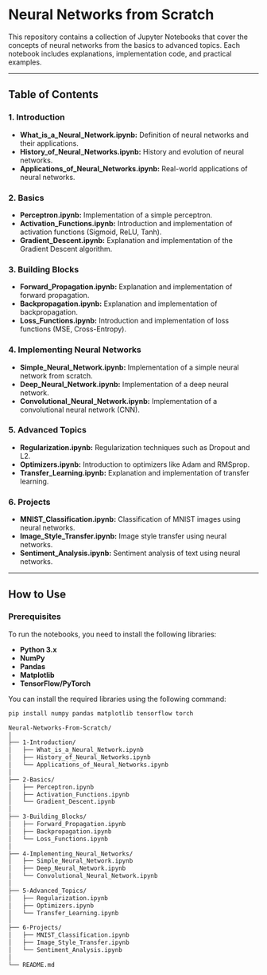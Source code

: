 # Neural Networks from Scratch

This repository contains a collection of Jupyter Notebooks that cover the concepts of neural networks from the basics to advanced topics. Each notebook includes explanations, implementation code, and practical examples.

---

## **Table of Contents**

### **1. Introduction**
- **What_is_a_Neural_Network.ipynb:** Definition of neural networks and their applications.
- **History_of_Neural_Networks.ipynb:** History and evolution of neural networks.
- **Applications_of_Neural_Networks.ipynb:** Real-world applications of neural networks.

### **2. Basics**
- **Perceptron.ipynb:** Implementation of a simple perceptron.
- **Activation_Functions.ipynb:** Introduction and implementation of activation functions (Sigmoid, ReLU, Tanh).
- **Gradient_Descent.ipynb:** Explanation and implementation of the Gradient Descent algorithm.

### **3. Building Blocks**
- **Forward_Propagation.ipynb:** Explanation and implementation of forward propagation.
- **Backpropagation.ipynb:** Explanation and implementation of backpropagation.
- **Loss_Functions.ipynb:** Introduction and implementation of loss functions (MSE, Cross-Entropy).

### **4. Implementing Neural Networks**
- **Simple_Neural_Network.ipynb:** Implementation of a simple neural network from scratch.
- **Deep_Neural_Network.ipynb:** Implementation of a deep neural network.
- **Convolutional_Neural_Network.ipynb:** Implementation of a convolutional neural network (CNN).

### **5. Advanced Topics**
- **Regularization.ipynb:** Regularization techniques such as Dropout and L2.
- **Optimizers.ipynb:** Introduction to optimizers like Adam and RMSprop.
- **Transfer_Learning.ipynb:** Explanation and implementation of transfer learning.

### **6. Projects**
- **MNIST_Classification.ipynb:** Classification of MNIST images using neural networks.
- **Image_Style_Transfer.ipynb:** Image style transfer using neural networks.
- **Sentiment_Analysis.ipynb:** Sentiment analysis of text using neural networks.

---

## **How to Use**

### **Prerequisites**
To run the notebooks, you need to install the following libraries:
- **Python 3.x**
- **NumPy**
- **Pandas**
- **Matplotlib**
- **TensorFlow/PyTorch**

You can install the required libraries using the following command:
```bash
pip install numpy pandas matplotlib tensorflow torch

Neural-Networks-From-Scratch/
│
├── 1-Introduction/
│   ├── What_is_a_Neural_Network.ipynb
│   ├── History_of_Neural_Networks.ipynb
│   └── Applications_of_Neural_Networks.ipynb
│
├── 2-Basics/
│   ├── Perceptron.ipynb
│   ├── Activation_Functions.ipynb
│   └── Gradient_Descent.ipynb
│
├── 3-Building_Blocks/
│   ├── Forward_Propagation.ipynb
│   ├── Backpropagation.ipynb
│   └── Loss_Functions.ipynb
│
├── 4-Implementing_Neural_Networks/
│   ├── Simple_Neural_Network.ipynb
│   ├── Deep_Neural_Network.ipynb
│   └── Convolutional_Neural_Network.ipynb
│
├── 5-Advanced_Topics/
│   ├── Regularization.ipynb
│   ├── Optimizers.ipynb
│   └── Transfer_Learning.ipynb
│
├── 6-Projects/
│   ├── MNIST_Classification.ipynb
│   ├── Image_Style_Transfer.ipynb
│   └── Sentiment_Analysis.ipynb
│
└── README.md
